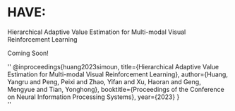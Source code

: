 # HAVE:

Hierarchical Adaptive Value Estimation for Multi-modal Visual Reinforcement Learning

Coming Soon!

''
@inproceedings{huang2023simoun,
  title={Hierarchical Adaptive Value Estimation for Multi-modal Visual Reinforcement Learning},
  author={Huang, Yangru and Peng, Peixi and Zhao, Yifan and Xu, Haoran and Geng, Mengyue and Tian, Yonghong},
  booktitle={Proceedings of the Conference on Neural Information Processing Systems},
  year={2023}
}  
''
